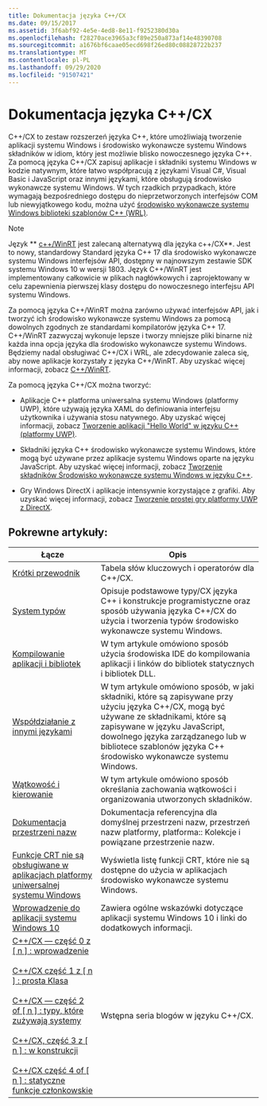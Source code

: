 ```yaml
---
title: Dokumentacja języka C++/CX
ms.date: 09/15/2017
ms.assetid: 3f6abf92-4e5e-4ed8-8e11-f9252380d30a
ms.openlocfilehash: f28270ace3965a3cf89e250a873af14e48390708
ms.sourcegitcommit: a1676bf6caae05ecd698f26ed80c08828722b237
ms.translationtype: MT
ms.contentlocale: pl-PL
ms.lasthandoff: 09/29/2020
ms.locfileid: "91507421"
---
```

# <a name="ccx-language-reference"></a>Dokumentacja języka C++/CX

C++/CX to zestaw rozszerzeń języka C++, które umożliwiają tworzenie aplikacji systemu Windows i środowisko wykonawcze systemu Windows składników w idiom, który jest możliwie blisko nowoczesnego języka C++. Za pomocą języka C++/CX zapisuj aplikacje i składniki systemu Windows w kodzie natywnym, które łatwo współpracują z językami Visual C#, Visual Basic i JavaScript oraz innymi językami, które obsługują środowisko wykonawcze systemu Windows. W tych rzadkich przypadkach, które wymagają bezpośredniego dostępu do nieprzetworzonych interfejsów COM lub niewyjątkowego kodu, można użyć [środowisko wykonawcze systemu Windows biblioteki szablonów C++ (WRL)](./wrl/windows-runtime-cpp-template-library-wrl.md).

> [!NOTE]
> Język ** [c++/WinRT](/windows/uwp/cpp-and-winrt-apis/index) jest zalecaną alternatywą dla języka c++/CX**. Jest to nowy, standardowy Standard języka C++ 17 dla środowisko wykonawcze systemu Windows interfejsów API, dostępny w najnowszym zestawie SDK systemu Windows 10 w wersji 1803. Język C++/WinRT jest implementowany całkowicie w plikach nagłówkowych i zaprojektowany w celu zapewnienia pierwszej klasy dostępu do nowoczesnego interfejsu API systemu Windows.
>
> Za pomocą języka C++/WinRT można zarówno używać interfejsów API, jak i tworzyć ich środowisko wykonawcze systemu Windows za pomocą dowolnych zgodnych ze standardami kompilatorów języka C++ 17. C++/WinRT zazwyczaj wykonuje lepsze i tworzy mniejsze pliki binarne niż każda inna opcja języka dla środowisko wykonawcze systemu Windows. Będziemy nadal obsługiwać C++/CX i WRL, ale zdecydowanie zaleca się, aby nowe aplikacje korzystały z języka C++/WinRT. Aby uzyskać więcej informacji, zobacz [C++/WinRT](/windows/uwp/cpp-and-winrt-apis/index).

Za pomocą języka C++/CX można tworzyć:

- Aplikacje C++ platforma uniwersalna systemu Windows (platformy UWP), które używają języka XAML do definiowania interfejsu użytkownika i używania stosu natywnego. Aby uzyskać więcej informacji, zobacz [Tworzenie aplikacji "Hello World" w języku C++ (platformy UWP)](/windows/uwp/get-started/create-a-basic-windows-10-app-in-cpp).

- Składniki języka C++ środowisko wykonawcze systemu Windows, które mogą być używane przez aplikacje systemu Windows oparte na języku JavaScript. Aby uzyskać więcej informacji, zobacz [Tworzenie składników Środowisko wykonawcze systemu Windows w języku C++](/windows/uwp/winrt-components/creating-windows-runtime-components-in-cpp).

- Gry Windows DirectX i aplikacje intensywnie korzystające z grafiki. Aby uzyskać więcej informacji, zobacz [Tworzenie prostej gry platformy UWP z DirectX](/windows/uwp/gaming/tutorial--create-your-first-uwp-directx-game).

## <a name="related-articles"></a>Pokrewne artykuły:

| Łącze | Opis |
|--|--|
| [Krótki przewodnik](../cppcx/quick-reference-c-cx.md) | Tabela słów kluczowych i operatorów dla C++/CX. |
| [System typów](../cppcx/type-system-c-cx.md) | Opisuje podstawowe typy/CX języka C++ i konstrukcje programistyczne oraz sposób używania języka C++/CX do użycia i tworzenia typów środowisko wykonawcze systemu Windows. |
| [Kompilowanie aplikacji i bibliotek](../cppcx/building-apps-and-libraries-c-cx.md) | W tym artykule omówiono sposób użycia środowiska IDE do kompilowania aplikacji i linków do bibliotek statycznych i bibliotek DLL. |
| [Współdziałanie z innymi językami](../cppcx/interoperating-with-other-languages-c-cx.md) | W tym artykule omówiono sposób, w jaki składniki, które są zapisywane przy użyciu języka C++/CX, mogą być używane ze składnikami, które są zapisywane w języku JavaScript, dowolnego języka zarządzanego lub w bibliotece szablonów języka C++ środowisko wykonawcze systemu Windows. |
| [Wątkowość i kierowanie](../cppcx/threading-and-marshaling-c-cx.md) | W tym artykule omówiono sposób określania zachowania wątkowości i organizowania utworzonych składników. |
| [Dokumentacja przestrzeni nazw](../cppcx/namespaces-reference-c-cx.md) | Dokumentacja referencyjna dla domyślnej przestrzeni nazw, przestrzeń nazw platformy, platforma:: Kolekcje i powiązane przestrzenie nazw. |
| [Funkcje CRT nie są obsługiwane w aplikacjach platformy uniwersalnej systemu Windows](../cppcx/crt-functions-not-supported-in-universal-windows-platform-apps.md) | Wyświetla listę funkcji CRT, które nie są dostępne do użycia w aplikacjach środowisko wykonawcze systemu Windows. |
| [Wprowadzenie do aplikacji systemu Windows 10](/windows/uwp/get-started/) | Zawiera ogólne wskazówki dotyczące aplikacji systemu Windows 10 i linki do dodatkowych informacji. |
| [C++/CX — część 0 z \[ n \] : wprowadzenie](https://devblogs.microsoft.com/cppblog/ccx-part-0-of-n-an-introduction/)<br /><br />[C++/CX część 1 z \[ n \] : prosta Klasa](https://devblogs.microsoft.com/cppblog/ccx-part-1-of-n-a-simple-class/)<br /><br />[C++/CX — część 2 of \[ n \] : typy, które zużywają systemy](https://devblogs.microsoft.com/cppblog/ccx-part-2-of-n-types-that-wear-hats/)<br /><br />[C++/CX, część 3 z \[ n \] : w konstrukcji](https://devblogs.microsoft.com/cppblog/ccx-part-3-of-n-under-construction/)<br /><br />[C++/CX część 4 of \[ n \] : statyczne funkcje członkowskie](https://devblogs.microsoft.com/cppblog/ccx-part-4-of-n-static-member-functions/)| Wstępna seria blogów w języku C++/CX. |
